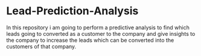 # Lead-Prediction-Analysis
In this repository i am going to perform a predictive analysis to find which leads going to converted as a customer to the company 
and give insights to the company to increase the leads which can be converted into the customers of that company. 
